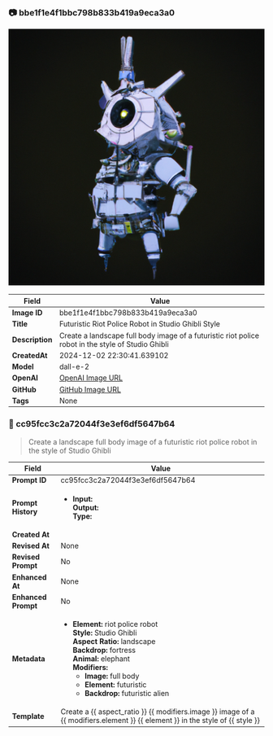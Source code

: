 

### 📷 bbe1f1e4f1bbc798b833b419a9eca3a0 


![data.id](./bbe1f1e4f1bbc798b833b419a9eca3a0.jpg)


| Field          | Value                                                                                                                     |
|----------------|---------------------------------------------------------------------------------------------------------------------------|
| **Image ID**             | bbe1f1e4f1bbc798b833b419a9eca3a0                                                                                                             |
| **Title**           | Futuristic Riot Police Robot in Studio Ghibli Style                                                                                                       |
| **Description**           | Create a landscape full body image of a futuristic riot police robot in the style of Studio Ghibli                                                                                                       |
| **CreatedAt**        | 2024-12-02 22:30:41.639102                                                                                                        |
| **Model**        | dall-e-2                                                                                                        |
| **OpenAI**         | [OpenAI Image URL](https://oaidalleapiprodscus.blob.core.windows.net/private/org-TZj0gKpq3CiXdXNznVOkBYav/user-t5KW5S6yYiCS0u4yDWasqnEP/img-c0H8JQHmLrxTc4uI025OON9C.png?st=2024-12-02T21%3A30%3A35Z&se=2024-12-02T23%3A30%3A35Z&sp=r&sv=2024-08-04&sr=b&rscd=inline&rsct=image/png&skoid=d505667d-d6c1-4a0a-bac7-5c84a87759f8&sktid=a48cca56-e6da-484e-a814-9c849652bcb3&skt=2024-12-02T05%3A06%3A18Z&ske=2024-12-03T05%3A06%3A18Z&sks=b&skv=2024-08-04&sig=7x4iaF5bacbBucPIewg9%2B777i93Nf5rrSew9kXDb8Ig%3D)                                                                                |
| **GitHub**         | [GitHub Image URL](https://raw.githubusercontent.com/Caneta-Silva/studio-ghibli/blob/main/images/bbe1f1e4f1bbc798b833b419a9eca3a0/bbe1f1e4f1bbc798b833b419a9eca3a0.jpg?raw=true)                                                                                |
| **Tags**       | None                                                                                                                   |

### 📜 cc95fcc3c2a72044f3e3ef6df5647b64

> Create a landscape full body image of a futuristic riot police robot in the style of Studio Ghibli

| Field          | Value                                                                                                                                                                      |
|----------------|----------------------------------------------------------------------------------------------------------------------------------------------------------------------------|
| **Prompt ID**  | cc95fcc3c2a72044f3e3ef6df5647b64                                                                                                                                                            |
| **Prompt History** | <ul><li>**Input:**  <br> **Output:**  <br> **Type:** </li></ul> |
| **Created At** |                                                                                                                                                    |
| **Revised At** | None                                                                                                                                                   |
| **Revised Prompt** | No                                                                                                                                                                      |
| **Enhanced At** | None                                                                                                                                                  |
| **Enhanced Prompt** | No                                                                                                                                                                    |
| **Metadata**   | <ul><li>**Element:** riot police robot <br> **Style:** Studio Ghibli <br> **Aspect Ratio:** landscape <br> **Backdrop:** fortress <br> **Animal:** elephant <br> **Modifiers:**<ul><li>**Image:** full body</li><li>**Element:** futuristic</li><li>**Backdrop:** futuristic alien</li></ul></li></ul> |
| **Template**   | Create a {{ aspect_ratio }} {{ modifiers.image }} image of a {{ modifiers.element }} {{ element }} in the style of {{ style }}                                                                                                                                           |


